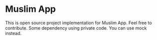 # Muslim App

This is open source project implementation for Muslim App.
Feel free to contribute.
Some dependency using private code.
You can use mock instead.
